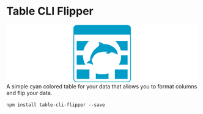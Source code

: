 # Table CLI Flipper
![Table CLI Flipper](https://raw.githubusercontent.com/darklightcode/table-cli-flipper/master/psd/icon-small.png)
A simple cyan colored table for your data that allows you to format columns and flip your data.

```
npm install table-cli-flipper --save
```
